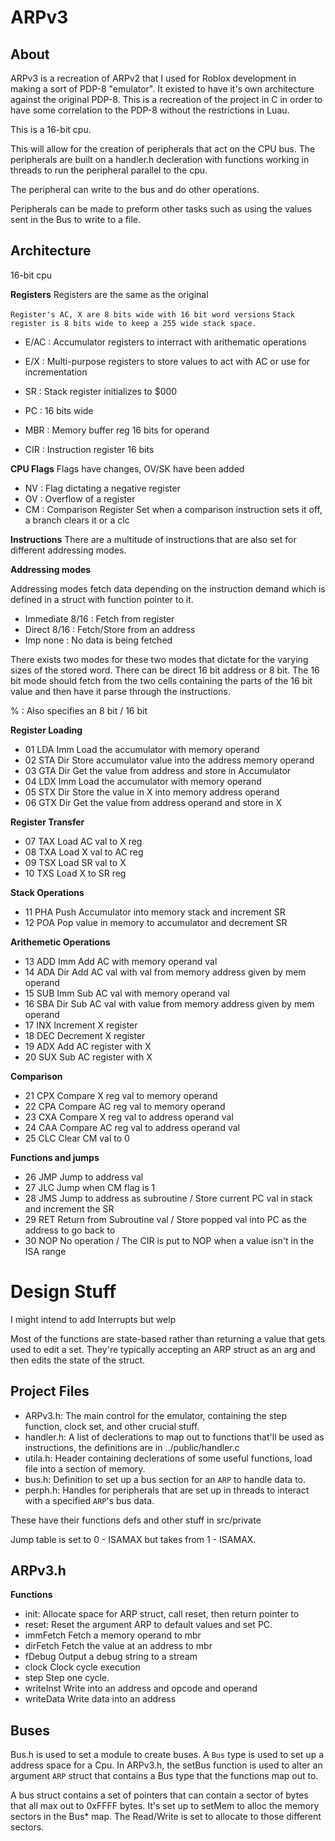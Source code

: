 ARPv3
===================

About
-------------------

ARPv3 is a recreation of ARPv2 that I used for Roblox development in making a sort of PDP-8 "emulator".
It existed to have it's own architecture against the original PDP-8. This is a recreation of the project
in C in order to have some correlation to the PDP-8 without the restrictions in Luau.

This is a 16-bit cpu.

This will allow for the creation of peripherals that act on the CPU bus. The peripherals are built on a handler.h decleration with
functions working in threads to run the peripheral parallel to the cpu.

The peripheral can write to the bus and do other operations.

Peripherals can be made to preform other tasks such as using the values sent in the Bus to write to a file.


Architecture
-------------------

16-bit cpu

**Registers**
Registers are the same as the original

`Register's AC, X are 8 bits wide with 16 bit word versions`
`Stack register is 8 bits wide to keep a 255 wide stack space.`

* E/AC : Accumulator registers to interract with arithematic operations
* E/X  : Multi-purpose registers to store values to act with AC or use for incrementation
* SR : Stack register initializes to $000
* PC : 16 bits wide

* MBR : Memory buffer reg 16 bits for operand
* CIR : Instruction register 16 bits


**CPU Flags**
Flags have changes, OV/SK have been added

* NV : Flag dictating a negative register
* OV : Overflow of a register
* CM : Comparison Register Set when a comparison instruction sets it off, a branch clears it or a clc

**Instructions**
There are a multitude of instructions that are also set for different addressing modes.

**Addressing modes**

Addressing modes fetch data depending on the instruction demand which is defined in a struct with function pointer to it.

* Immediate 8/16	: Fetch from register
* Direct    8/16	: Fetch/Store from an address
* Imp	    none	: No data is being fetched

There exists two modes for these two modes that dictate for the varying sizes of the stored word. There can be direct 16 bit address or 8 bit.
The 16 bit mode should fetch from the two cells containing the parts of the 16 bit value and then have it parse through the instructions.

% : Also specifies an 8 bit / 16 bit

**Register Loading**
* 01	LDA Imm	Load the accumulator with memory operand
* 02	STA Dir	Store accumulator value into the address memory operand
* 03	GTA Dir	Get the value from address and store in Accumulator
* 04	LDX Imm	Load the accumulator with memory operand
* 05	STX Dir	Store the value in X into memory address operand
* 06	GTX Dir	Get the value from address operand and store in X

**Register Transfer**
* 07	TAX	Load AC val to X reg
* 08	TXA	Load X val to AC reg
* 09	TSX	Load SR val to X
* 10	TXS	Load X to SR reg

**Stack Operations**
* 11	PHA	Push Accumulator into memory stack and increment SR
* 12	POA	Pop value in memory to accumulator and decrement SR

**Arithemetic Operations**
* 13	ADD Imm	Add AC with memory operand val
* 14	ADA Dir	Add AC val with val from memory address given by mem operand
* 15	SUB Imm	Sub AC val with memory operand val
* 16	SBA Dir	Sub AC val with value from memory address given by mem operand
* 17	INX	Increment X register
* 18	DEC	Decrement X register
* 19	ADX	Add AC register with X
* 20	SUX	Sub AC register with X

**Comparison**
* 21	CPX	Compare X reg val to memory operand
* 22	CPA	Compare AC reg val to memory operand
* 23	CXA	Compare X reg val to address operand val
* 24	CAA	Compare AC reg val to address operand val
* 25	CLC 	Clear CM val to 0

**Functions and jumps**
* 26	JMP	Jump to address val
* 27	JLC	Jump when CM flag is 1
* 28	JMS	Jump to address as subroutine / Store current PC val in stack and increment the SR
* 29	RET	Return from Subroutine val    / Store popped val into PC as the address to go back to
* 30	NOP	No operation / The CIR is put to NOP when a value isn't in the ISA range




Design Stuff
============
I might intend to add Interrupts but welp

Most of the functions are state-based rather than returning a value that gets used to edit a set. They're typically accepting an ARP struct as an arg and then edits the state
of the struct.

Project Files
-------------------
* ARPv3.h: The main control for the emulator, containing the step function, clock set, and other crucial stuff.
* handler.h: A list of declerations to map out to functions that'll be used as instructions, the definitions are in ../public/handler.c
* utila.h: Header containing declerations of some useful functions, load file into a section of memory.
* bus.h: Definition to set up a bus section for an `ARP` to handle data to.
* perph.h: Handles for peripherals that are set up in threads to interact with a specified `ARP`'s bus data.
	
These have their functions defs and other stuff in src/private

Jump table is set to 0 - ISAMAX but takes from 1 - ISAMAX.


ARPv3.h
-----------------
**Functions**
* init:		Allocate space for ARP struct, call reset, then return pointer to
* reset:	Reset the argument ARP to default values and set PC.
* immFetch	Fetch a memory operand to mbr
* dirFetch	Fetch the value at an address to mbr
* fDebug	Output a debug string to a stream
* clock		Clock cycle execution
* step		Step one cycle.
* writeInst	Write into an address and opcode and operand
* writeData	Write data into an address 

Buses
------------
Bus.h is used to set a module to create buses. A `Bus` type is used to set up a address space for a Cpu.
In ARPv3.h, the setBus function is used to alter an argument `ARP` struct that contains a Bus type that the functions map out to.

A bus struct contains a set of pointers that can contain a sector of bytes that all max out to 0xFFFF bytes. It's set up to setMem to alloc the memory sectors in the Bus* map. The Read/Write is set to
allocate to those different sectors.




